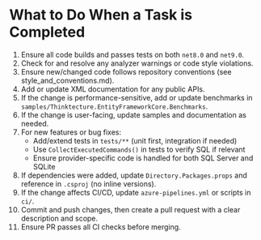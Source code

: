 # What to Do When a Task is Completed

1. Ensure all code builds and passes tests on both `net8.0` and `net9.0`.
2. Check for and resolve any analyzer warnings or code style violations.
3. Ensure new/changed code follows repository conventions (see style_and_conventions.md).
4. Add or update XML documentation for any public APIs.
5. If the change is performance-sensitive, add or update benchmarks in `samples/Thinktecture.EntityFrameworkCore.Benchmarks`.
6. If the change is user-facing, update samples and documentation as needed.
7. For new features or bug fixes:
   - Add/extend tests in `tests/**` (unit first, integration if needed)
   - Use `CollectExecutedCommands()` in tests to verify SQL if relevant
   - Ensure provider-specific code is handled for both SQL Server and SQLite
8. If dependencies were added, update `Directory.Packages.props` and reference in `.csproj` (no inline versions).
9. If the change affects CI/CD, update `azure-pipelines.yml` or scripts in `ci/`.
10. Commit and push changes, then create a pull request with a clear description and scope.
11. Ensure PR passes all CI checks before merging.
